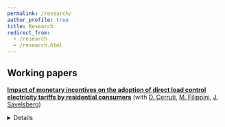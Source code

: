 ```yaml
---
permalink: /research/
author_profile: true
title: Research
redirect_from:
  - /research
  - /research.html
---
```

## Working papers

  [**Impact of monetary incentives on the adoption of direct load control electricity tariffs by residential consumers**](https://ethz.ch/content/dam/ethz/special-interest/mtec/cer-eth/cer-eth-dam/documents/working-papers/wp-23-389.pdf) (with [D. Cerruti](https://davidecerruti.weebly.com/), [M. Filippini](https://scholar.google.com/citations?user=rFW0mNUAAAAJ&hl=it), [J. Savelsberg](https://sites.google.com/view/jonassavelsberg/about))  <br/>
  <details>
Presented at: EMEE 2024 (ETH Zurich); FSR Workshop 2023 (EUI Florence); SERE 2023 (ETH Zurich).  <br/>
  <details>
  <summary>Abstract</summary> <br/>
To overcome the inherent clash between the ever-increasing push for electrification in the transportation and heating sectors, and the intermittent nature of renewable energy sources, demand response solutions such as direct load control (DLC) tariffs are receiving growing
attention from researchers and policymakers. The present study aims to investigate the impact of two measures (i.e. a video intervention and an upfront subsidy) in increasing the acceptance rates of an existing DLC tariff targeted at electric vehicle charging stations and heat pumps in Switzerland. To achieve this, we combine two randomized-controlled trials: (1) a stated-choice contingent valuation on electric vehicle owners to confirm the validity of the upfront susbidy, and (2) a revealed-preference field experiment on an existing DLC tariff proposed to the clients of a local distribution system operator. Results suggest that both measures of video and monetary intervention increase contact and subscription rates to the proposed DLC tariff, although the monetary intervention appears to be more convincing to consumers. Further, we use these results in combination with a bottom-up electricity market model to simulate the consequences on the level of system cost of a large-scale implementation of a DLC tariff.<br/>
  </details> <br/>
 
## Work in Progress

The impact of free carbon credits on emissions: Evidence from France <br/>

Multidimentional climate risk and firm behaviour (with [S. Houde](https://sebastien-houde.com/)) <br/>

Can financial resources improve national exams scores? Evidence from a prize in Ceará, Brazil (with [JP. Dos Santos](https://sites.google.com/site/joaorpereirasantos/home)) <br/>
